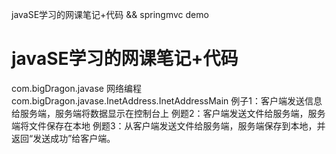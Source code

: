 javaSE学习的网课笔记+代码  && springmvc demo

# javaSE学习的网课笔记+代码
com.bigDragon.javase
    网络编程 com.bigDragon.javase.InetAddress.InetAddressMain
        例子1：客户端发送信息给服务端，服务端将数据显示在控制台上
        例题2：客户端发送文件给服务端，服务端将文件保存在本地
        例题3：从客户端发送文件给服务端，服务端保存到本地，并返回“发送成功”给客户端。
